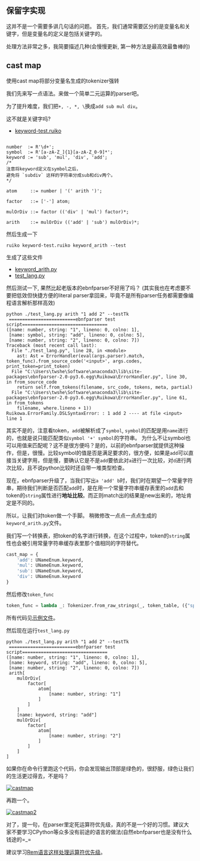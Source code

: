 ## 保留字实现

这并不是一个需要多讲几句话的问题。
首先，我们通常需要区分的是变量名和关键字，但是变量名的定义是包括关键字的。

处理方法非常之多，我简要描述几种(会慢慢更新, 第一种方法是最高效最鲁棒的)


## cast map
使用cast map将部分变量名生成的tokenizer强转

我们先来写一点语法。来做一个简单二元运算的parser吧。

为了提升难度，我们把`+, -, *, \`换成`add sub mul div`。

这不就是关键字吗?

- [keyword-test.ruiko](https://github.com/thautwarm/ebnfparser-dev-notes/tree/master/code_examples/cast_map/keyword-test.ruiko)
```bnf

number  := R'\d+';
symbol  := R'[a-zA-Z_]{1}[a-zA-Z_0-9]*';
keyword := 'sub', 'mul', 'div', 'add'; 
/* 
注意将keyword定义在symbol之后，
避免将 `subdiv` 这样的字符串分成sub和div两个。 
*/

atom     ::= number | '(' arith ')';

factor   ::= ['-'] atom;

mulOrDiv ::= factor (('div' | 'mul') factor)*;

arith    ::= mulOrDiv (('add' | 'sub') mulOrDiv)*;
```

然后生成一下

```shell
ruiko keyword-test.ruiko keyword_arith --test
```

生成了这些文件

- [keyword_arith.py](https://github.com/thautwarm/ebnfparser-dev-notes/tree/master/code_examples/cast_map/keyword_arith.py)
- [test_lang.py](https://github.com/thautwarm/ebnfparser-dev-notes/tree/master/code_examples/cast_map/test_lang.py)

然后测试一下, 果然比起老版本的ebnfparser不好用了吗？
(其实我也在考虑要不要把低效但快捷方便的literal parser拿回来，毕竟不是所有parser任务都需要像编程语言解析那样高效)
```shell
python ./test_lang.py arith "1 add 2" --testTk
 =========================ebnfparser test script================================
([name: number, string: "1", lineno: 0, colno: 1],
 [name: symbol, string: "add", lineno: 0, colno: 5],
 [name: number, string: "2", lineno: 0, colno: 7])
Traceback (most recent call last):
  File "./test_lang.py", line 28, in <module>
    ast: Ast = ErrorHandler(eval(args.parser).match, token_func).from_source_code('<input>', args.codes, print_token=print_token)
  File "C:\Users\twshe\Software\anaconda3\lib\site-packages\ebnfparser-2.0-py3.6.egg\Ruikowa\ErrorHandler.py", line 30, in from_source_code
    return self.from_tokens(filename, src_code, tokens, meta, partial)
  File "C:\Users\twshe\Software\anaconda3\lib\site-packages\ebnfparser-2.0-py3.6.egg\Ruikowa\ErrorHandler.py", line 61, in from_tokens
    filename, where.lineno + 1))
Ruikowa.ErrorFamily.DSLSyntaxError: : 1 add 2 ---- at file <input> line 1
```

其实不是的，注意看token，`add`被解析成了`symbol`, `symbol`的匹配是用`name`进行的，也就是说只能匹配类似`symbol '+' symbol`的字符串。
为什么不让symbol也可以用值来匹配呢？这不是很方便吗？是的，以前的ebnfparser就提供这种操作，但是，很慢。比较symbol的值是否是满足要求的，很方便，如果是`add`可以直接当关键字用，但是慢，要确认它是不是`add`要依此对`a`进行一次比较，对`d`进行两次比较，且不说python比较时还自带一堆类型检查。

现在，ebnfparser升级了，当我们写出`a 'add' b`时，我们时在期望一个常量字符串，期待我们判断是否匹配`add`时，是在用一个常量字符串缓存表里的`add`去和token的`string`属性进行**地址比较**。而正则match出的结果是new出来的，地址肯定是不同的。

所以，让我们对token做一个手脚。
稍微修改一点点一点点生成的`keyword_arith.py`文件。

我们写一个转换表，把token的名字进行转换，在这个过程中，token的`string`属性也会被引用常量字符串缓存表里那个值相同的字符替代。
```python
cast_map = {
    'add': UNameEnum.keyword,
    'mul': UNameEnum.keyword,
    'sub': UNameEnum.keyword,
    'div': UNameEnum.keyword
}
```
然后修改`token_func`
```python
token_func = lambda _: Tokenizer.from_raw_strings(_, token_table, ({"space"}, {}), cast_map=cast_map)
```
所有代码见[示例文件](https://github.com/thautwarm/ebnfparser-dev-notes/tree/master/code_examples/cast_map/keyword_arith.py)。

然后现在运行`test_lang.py`
```
python ./test_lang.py arith "1 add 2" --testTk
 =========================ebnfparser test script================================
([name: number, string: "1", lineno: 0, colno: 1],
 [name: keyword, string: "add", lineno: 0, colno: 5],
 [name: number, string: "2", lineno: 0, colno: 7])
 arith[
    mulOrDiv[
        factor[
            atom[
                [name: number, string: "1"]
            ]
        ]
    ]
    [name: keyword, string: "add"]
    mulOrDiv[
        factor[
            atom[
                [name: number, string: "2"]
            ]
        ]
    ]
]

```
如果你在命令行里跑这个代码，你会发现输出顶部是绿色的，很舒服，绿色让我们的生活更过得去，不是吗？  

[![castmap](https://github.com/thautwarm/ebnfparser-dev-notes/tree/master/code_examples/cast_map/cast_map.png)](https://github.com/thautwarm/ebnfparser-dev-notes/tree/master/code_examples/cast_map/cast_map.png)

再跑一个。

[![castmap2](https://github.com/thautwarm/ebnfparser-dev-notes/blob/master/code_examples/cast_map/cast_map2.png)](https://github.com/thautwarm/ebnfparser-dev-notes/blob/master/code_examples/cast_map/cast_map2.png)


对了，提一句，在parser里定死运算符优先级，真的不是一个好的习惯。建议大家不要学习CPython等众多没有前途的语言的做法(自然ebnfparser也是没有什么钱途的=_=  

建议学习[Rem语言这样处理运算符优先级](https://github.com/thautwarm/Rem/blob/ebnfparser2.0/remlang/compiler/order_dual_opt.py)。

